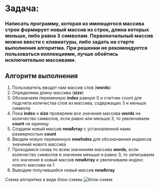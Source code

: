 # Задача:
### Написать программу, которая из имеющегося массива строк формирует новый массив из строк, длина которых меньше, либо равна 3 символам. Первоначальный массив можно ввести с клавиатуры, либо задать на старте выполнения алгоритма. При решении не рекомендуется пользоваться коллекциями, лучше обойтись исключительно массивами.

## Алгоритм выполнения

1.  Пользователь вводит нам массив слов (**words**)
2. Определяем длину массива (**size**)
3. Обозначаем переменную **index** равную 0  и счетчик  count для подсчета количества слов из массива,  содержащих 3 и меньше символа
4. Пока **index < size** проверяем все значения массива **words** на количество символов, если равно или меньше 3, то увеличиваем **count** на единицу
5. Создаем новый массив **newArray** с установленной нами размерностью **count**
6. Вводим новую переменную **newIndex** для обозначаения индексов  значений нового массива
7. Проходимся снова по всем значениям массива **words**, если количество символов в значении меньше и равно 3, то записываем это значение в новый массив **newArray** и увеличиваем индекс нового массива на 1
8. Выводим получившийся новый массив **newArray**

Схема алгоритма в виде блок-схемы ![блок-схема](introduction_summarizing_project\image\algorithm_massive.jpg)
